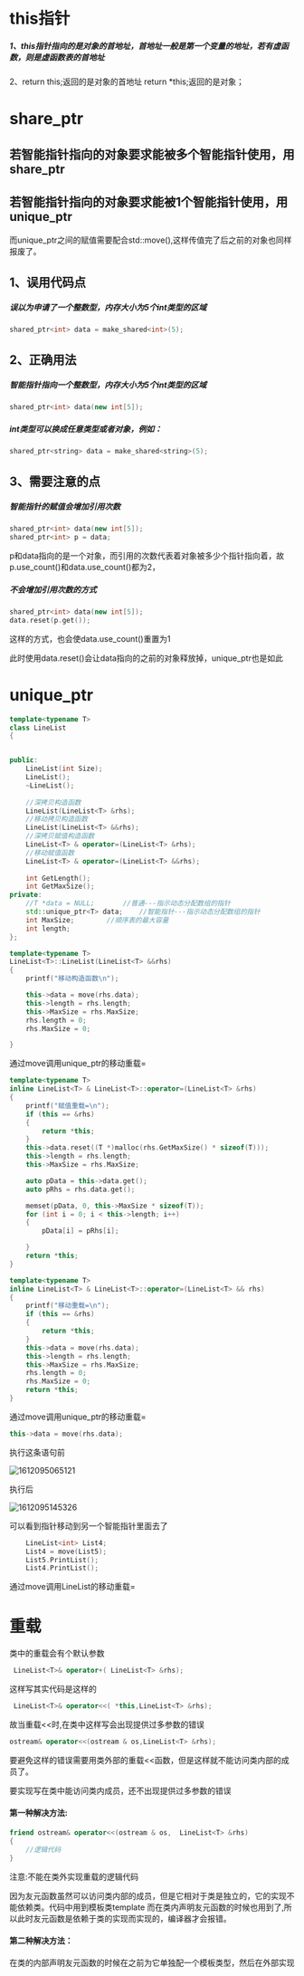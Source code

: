# this指针

##### 1、this指针指向的是对象的首地址，首地址一般是第一个变量的地址，若有虚函数，则是虚函数表的首地址

2、return this;返回的是对象的首地址
       return *this;返回的是对象；

# share_ptr

## 若智能指针指向的对象要求能被多个智能指针使用，用share_ptr

## 若智能指针指向的对象要求能被1个智能指针使用，用unique_ptr

而unique_ptr之间的赋值需要配合std::move(),这样传值完了后之前的对象也同样报废了。

## 1、误用代码点

##### 误以为申请了一个整数型，内存大小为5个int类型的区域

```c++
shared_ptr<int> data = make_shared<int>(5);
```



## 2、正确用法

##### 智能指针指向一个整数型，内存大小为5个int类型的区域

```c++
shared_ptr<int> data(new int[5]);
```

##### int类型可以换成任意类型或者对象，例如：

```c++
shared_ptr<string> data = make_shared<string>(5);
```

## 3、需要注意的点

##### 智能指针的赋值会增加引用次数

```c++
shared_ptr<int> data(new int[5]);
shared_ptr<int> p = data;
```

p和data指向的是一个对象，而引用的次数代表着对象被多少个指针指向着，故p.use_count()和data.use_count()都为2，

##### 不会增加引用次数的方式

```c++
shared_ptr<int> data(new int[5]);
data.reset(p.get());
```

这样的方式，也会使data.use_count()重置为1

此时使用data.reset()会让data指向的之前的对象释放掉，unique_ptr也是如此

# unique_ptr

```c++
template<typename T>
class LineList
{


public:
	LineList(int Size);
	LineList();
	~LineList();
    
	//深拷贝构造函数
	LineList(LineList<T> &rhs);
	//移动拷贝构造函数
	LineList(LineList<T> &&rhs);
	//深拷贝赋值构造函数
	LineList<T> & operator=(LineList<T> &rhs);
	//移动赋值函数
	LineList<T> & operator=(LineList<T> &&rhs);
    
	int GetLength();
	int GetMaxSize();
private:
	//T *data = NULL;		//普通---指示动态分配数组的指针
	std::unique_ptr<T> data;	//智能指针---指示动态分配数组的指针
	int MaxSize;		//顺序表的最大容量
	int length;
};
```





```c++
template<typename T>
LineList<T>::LineList(LineList<T> &&rhs)
{
	printf("移动构造函数\n");

	this->data = move(rhs.data);
	this->length = rhs.length;
	this->MaxSize = rhs.MaxSize;
	rhs.length = 0;
	rhs.MaxSize = 0;

}

```

通过move调用unique_ptr的移动重载=

```c++
template<typename T>
inline LineList<T> & LineList<T>::operator=(LineList<T> &rhs)
{
	printf("赋值重载=\n");
	if (this == &rhs)
	{
		return *this;
	}
	this->data.reset((T *)malloc(rhs.GetMaxSize() * sizeof(T)));
	this->length = rhs.length;
	this->MaxSize = rhs.MaxSize;

	auto pData = this->data.get();
	auto pRhs = rhs.data.get();

	memset(pData, 0, this->MaxSize * sizeof(T));
	for (int i = 0; i < this->length; i++)
	{
		pData[i] = pRhs[i];

	}
	return *this;
}
```



```c++
template<typename T>
inline LineList<T> & LineList<T>::operator=(LineList<T> && rhs)
{
	printf("移动重载=\n");
	if (this == &rhs)
	{
		return *this;
	}
	this->data = move(rhs.data);
	this->length = rhs.length;
	this->MaxSize = rhs.MaxSize;
	rhs.length = 0;
	rhs.MaxSize = 0;
	return *this;
}
```

通过move调用unique_ptr的移动重载=

```c++
this->data = move(rhs.data);
```

执行这条语句前

![1612095065121](C:\Users\guibinw\AppData\Local\Temp\1612095065121.png)

执行后

![1612095145326](C:\Users\guibinw\AppData\Local\Temp\1612095145326.png)

可以看到指针移动到另一个智能指针里面去了

```c++
	LineList<int> List4;
	List4 = move(List5);
	List5.PrintList();		
	List4.PrintList();
```

通过move调用LineList的移动重载=



# 重载

类中的重载会有个默认参数

```c++
 LineList<T>& operator+( LineList<T> &rhs);
```

这样写其实代码是这样的

```c++
 LineList<T>& operator<<( *this,LineList<T> &rhs);
```

故当重载<<时,在类中这样写会出现提供过多参数的错误

```c++
ostream& operator<<(ostream & os,LineList<T> &rhs);
```



要避免这样的错误需要用类外部的重载<<函数，但是这样就不能访问类内部的成员了。

要实现写在类中能访问类内成员，还不出现提供过多参数的错误

#### 第一种解决方法:

```c++
friend ostream& operator<<(ostream & os,  LineList<T> &rhs)
{
    //逻辑代码
}
```

注意:不能在类外实现重载的逻辑代码

因为友元函数虽然可以访问类内部的成员，但是它相对于类是独立的，它的实现不能依赖类。代码中用到模板类template<class T> 而在类内声明友元函数的时候也用到了<T>,所以此时友元函数是依赖于类的实现而实现的，编译器才会报错。 

#### 第二种解决方法：

在类的内部声明友元函数的时候在之前为它单独配一个模板类型，然后在外部实现 



